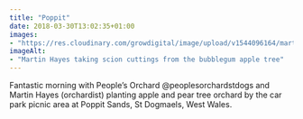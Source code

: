 ```yaml
---
title: "Poppit"
date: 2018-03-30T13:02:35+01:00
images: 
- "https://res.cloudinary.com/growdigital/image/upload/v1544096164/martin-hayes-41099469581.jpg"
imageAlt: 
- "Martin Hayes taking scion cuttings from the bubblegum apple tree"
---
```


Fantastic morning with People’s Orchard @peoplesorchardstdogs and Martin Hayes (orchardist) planting apple and pear tree orchard by the car park picnic area at Poppit Sands, St Dogmaels, West Wales.
